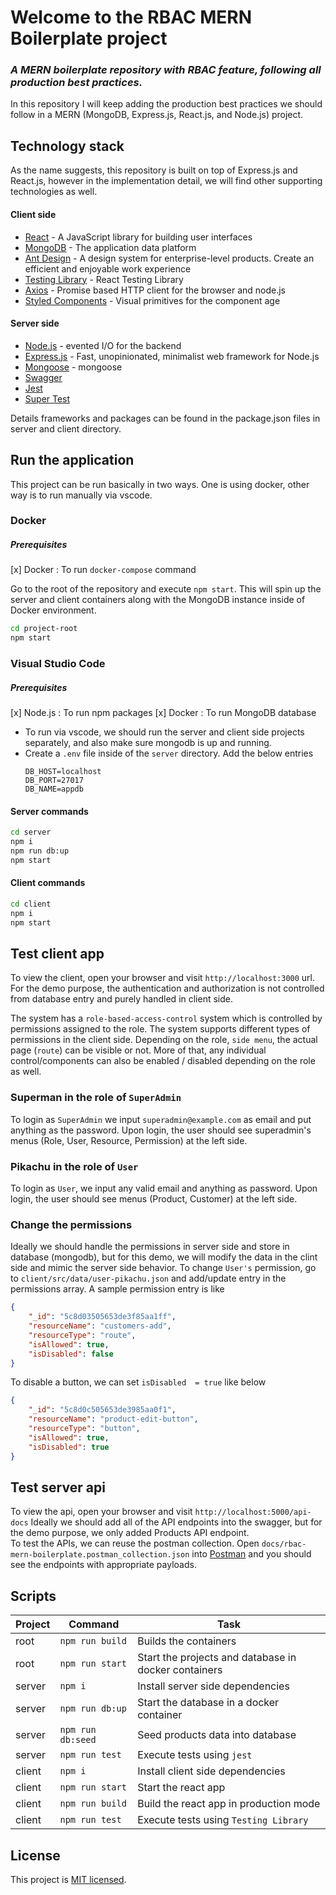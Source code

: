 # Welcome to the RBAC MERN Boilerplate project
### _A MERN boilerplate repository with RBAC feature, following all production best practices._

In this repository I will keep adding the production best practices we should follow in a MERN (MongoDB, Express.js, React.js, and Node.js) project. 

## Technology stack
As the name suggests, this repository is built on top of Express.js and React.js, however in the implementation detail, we will find other supporting technologies as well. 

#### Client side

- [React] - A JavaScript library for building user interfaces
- [MongoDB] - The application data platform
- [Ant Design] - A design system for enterprise-level products. Create an efficient and enjoyable work experience
- [Testing Library] - React Testing Library
- [Axios] - Promise based HTTP client for the browser and node.js
- [Styled Components] - Visual primitives for the component age

#### Server side

- [Node.js] - evented I/O for the backend
- [Express.js] - Fast, unopinionated, minimalist web framework for Node.js
- [Mongoose] - mongoose
- [Swagger]
- [Jest]
- [Super Test]

Details frameworks and packages can be found in the package.json files in server and client directory.

## Run the application
This project can be run basically in two ways. One is using docker, other way is to run manually via vscode.
### Docker
##### Prerequisites
[x] Docker : To run `docker-compose` command

Go to the root of the repository and execute `npm start`. This will spin up the server and client containers along with the MongoDB instance inside of Docker environment. 

```sh
cd project-root
npm start
```

### Visual Studio Code 
##### Prerequisites
[x] Node.js : To run npm packages 
[x] Docker : To run MongoDB database

- To run via vscode, we should run the server and client side projects separately, and also make sure mongodb is up and running.
- Create a `.env` file inside of the `server` directory. Add the below entries
    ```
    DB_HOST=localhost
    DB_PORT=27017
    DB_NAME=appdb
    ```
#### Server commands
```sh
cd server
npm i
npm run db:up
npm start
```
#### Client commands
```sh
cd client
npm i
npm start
```

## Test client app
To view the client, open your browser and visit `http://localhost:3000` url.
For the demo purpose, the authentication and authorization is not controlled from database entry and purely handled in client side.

The system has a `role-based-access-control` system which is controlled by permissions assigned to the role. 
The system supports different types of permissions in the client side. 
Depending on the role, `side menu`, the actual page (`route`) can be visible or not. More of that, any individual control/components can also be enabled / disabled depending on the role as well. 

### Superman in the role of `SuperAdmin` 
To login as `SuperAdmin` we input `superadmin@example.com` as email and put anything as the password.
Upon login, the user should see superadmin's menus (Role, User, Resource, Permission) at the left side.

### Pikachu in the role of `User`
To login as `User`, we input any valid email and anything as password. 
Upon login, the user should see menus (Product, Customer) at the left side. 

### Change the permissions
Ideally we should handle the permissions in server side and store in database (mongodb), but for this demo, we will modify the data in the clint side and mimic the server side behavior. 
To change `User's` permission, go to `client/src/data/user-pikachu.json` and add/update entry in the permissions array. 
A sample permission entry is like 
```json
{
    "_id": "5c8d03505653de3f85aa1ff",
    "resourceName": "customers-add",
    "resourceType": "route",
    "isAllowed": true,
    "isDisabled": false
}
```

To disable a button, we can set `isDisabled  = true` like below
```json
{
    "_id": "5c8d0c505653de3985aa0f1",
    "resourceName": "product-edit-button",
    "resourceType": "button",
    "isAllowed": true,
    "isDisabled": true
}
```


## Test server api

To view the api, open your browser and visit `http://localhost:5000/api-docs` 
Ideally we should add all of the API endpoints into the swagger, but for the demo purpose, we only added Products API endpoint.  
To test the APIs, we can reuse the postman collection. Open `docs/rbac-mern-boilerplate.postman_collection.json` into [Postman](https://www.postman.com/) and you should see the endpoints with appropriate payloads. 

## Scripts

|  Project|Command  | Task | 
|--|--|--|
| root |`npm run build`  | Builds the containers  |
|root|`npm run start`|Start the projects and database in docker containers|
|server|`npm i`           | Install server side dependencies         |
|server|`npm run db:up`   | Start the database in a docker container|
|server|`npm run db:seed` | Seed products data into database|
|server|`npm run test`|Execute tests using `jest`|
|client|`npm i`|Install client side dependencies|
|client|`npm run start`| Start the react app|
|client|`npm run build`|Build the react app in production mode|
|client|`npm run test`|Execute tests using `Testing Library`|


## License
This project is [MIT licensed](https://github.com/facebook/react/blob/main/LICENSE).

[//]: # (These are reference links used in the body of this note and get stripped out when the markdown processor does its job. There is no need to format nicely because it shouldn't be seen. Thanks SO - http://stackoverflow.com/questions/4823468/store-comments-in-markdown-syntax)

   [node.js]: <http://nodejs.org>
   [Express.js]: <http://expressjs.com>
   [Docker]: <https://www.docker.com>
   [React]: <https://reactjs.org/>
   [MongoDB]: <https://www.mongodb.com/>
   [Ant Design]: <https://ant.design/>
   [Testing Library]: <https://testing-library.com/>
   [styled components]: <https://styled-components.com/>
   [Axios]: <https://github.com/axios/axios>
   [Mongoose]: <https://mongoosejs.com/>
   [Swagger]: <https://swagger.io/>
   [Jest]: <https://jestjs.io/>
   [Super test]: <https://github.com/visionmedia/supertest>
   